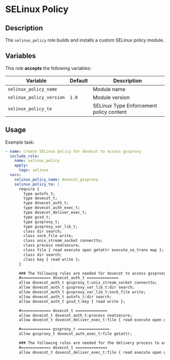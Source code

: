SELinux Policy
==============

Description
-----------

The `selinux_policy` role builds and installs a custom SELinux policy module.


Variables
---------

This role **accepts** the following variables:

Variable                 | Default | Description
-------------------------|---------|------------
`selinux_policy_name`    | &nbsp;  | Module name
`selinux_policy_version` | `1.0`   | Module version
`selinux_policy_te`      | &nbsp;  | SELinux Type Enforcement policy content


Usage
-----

Example task:

````yaml
- name: create SELinux policy for dovecot to access gssproxy
  include_role:
    name: selinux_policy
    apply:
      tags: selinux
  vars:
    selinux_policy_name: dovecot_gssproxy
    selinux_policy_te: |
      require {
        type autofs_t;
        type dovecot_t;
        type dovecot_auth_t;
        type dovecot_auth_exec_t;
        type dovecot_deliver_exec_t;
        type gssd_t;
        type gssproxy_t;
        type gssproxy_var_lib_t;
        class dir search;
        class sock_file write;
        class unix_stream_socket connectto;
        class process noatsecure;
        class file { read execute open getattr execute_no_trans map };
        class dir search;
        class key { read write };
      }

      ### The following rules are needed for dovecot to access gssproxy:
      #============= dovecot_auth_t ==============
      allow dovecot_auth_t gssproxy_t:unix_stream_socket connectto;
      allow dovecot_auth_t gssproxy_var_lib_t:dir search;
      allow dovecot_auth_t gssproxy_var_lib_t:sock_file write;
      allow dovecot_auth_t autofs_t:dir search;
      allow dovecot_auth_t gssd_t:key { read write };

      #============= dovecot_t ==============
      allow dovecot_t dovecot_auth_t:process noatsecure;
      allow dovecot_t dovecot_deliver_exec_t:file { read execute open getattr execute_no_trans };

      #============= gssproxy_t ==============
      allow gssproxy_t dovecot_auth_exec_t:file getattr;

      ### The following rules are needed for the delivery process to exec quota warning scripts:
      #============= dovecot_t ==============
      allow dovecot_t dovecot_deliver_exec_t:file { read execute open getattr execute_no_trans map };
````
